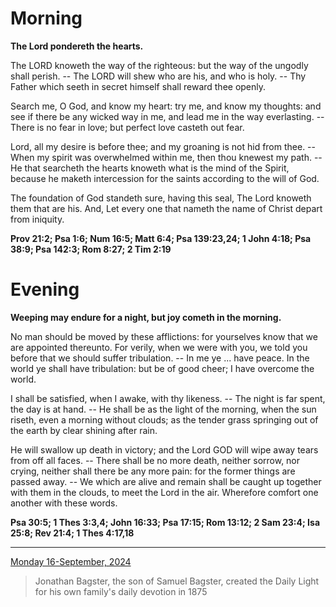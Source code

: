 # Morning

**The Lord pondereth the hearts.**
 
The LORD knoweth the way of the righteous: but the way of the ungodly shall perish. -- The LORD will shew who are his, and who is holy. -- Thy Father which seeth in secret himself shall reward thee openly.
 
Search me, O God, and know my heart: try me, and know my thoughts: and see if there be any wicked way in me, and lead me in the way everlasting. -- There is no fear in love; but perfect love casteth out fear.
 
Lord, all my desire is before thee; and my groaning is not hid from thee. -- When my spirit was overwhelmed within me, then thou knewest my path. -- He that searcheth the hearts knoweth what is the mind of the Spirit, because he maketh intercession for the saints according to the will of God.
 
The foundation of God standeth sure, having this seal, The Lord knoweth them that are his. And, Let every one that nameth the name of Christ depart from iniquity.  

**Prov 21:2; Psa 1:6; Num 16:5; Matt 6:4; Psa 139:23,24; 1 John 4:18; Psa 38:9; Psa 142:3; Rom 8:27; 2 Tim 2:19**

# Evening

**Weeping may endure for a night, but joy cometh in the morning.**
 
No man should be moved by these afflictions: for yourselves know that we are appointed thereunto. For verily, when we were with you, we told you before that we should suffer tribulation. -- In me ye ... have peace. In the world ye shall have tribulation: but be of good cheer; I have overcome the world.
 
I shall be satisfied, when I awake, with thy likeness. -- The night is far spent, the day is at hand. -- He shall be as the light of the morning, when the sun riseth, even a morning without clouds; as the tender grass springing out of the earth by clear shining after rain.
 
He will swallow up death in victory; and the Lord GOD will wipe away tears from off all faces. -- There shall be no more death, neither sorrow, nor crying, neither shall there be any more pain: for the former things are passed away. -- We which are alive and remain shall be caught up together with them in the clouds, to meet the Lord in the air. Wherefore comfort one another with these words.  

**Psa 30:5; 1 Thes 3:3,4; John 16:33; Psa 17:15; Rom 13:12; 2 Sam 23:4; Isa 25:8; Rev 21:4; 1 Thes 4:17,18**

---

[Monday 16-September, 2024](https://t.me/s/daily_light)

> Jonathan Bagster, the son of Samuel Bagster, created the Daily Light for his own family's daily devotion in 1875

